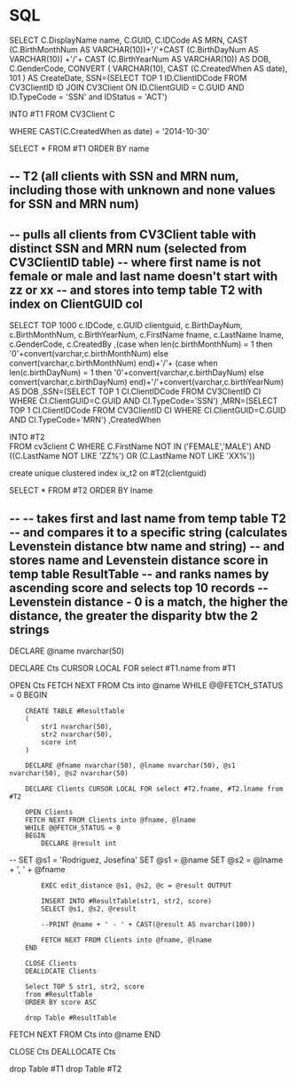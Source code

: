 SQL
===

SELECT
	C.DisplayName name,
	C.GUID,
	C.IDCode AS MRN,
	CAST (C.BirthMonthNum AS VARCHAR(10))+'/'+CAST (C.BirthDayNum AS VARCHAR(10)) +'/'+ CAST (C.BirthYearNum AS VARCHAR(10)) AS DOB,
	C.GenderCode,
	CONVERT ( VARCHAR(10), CAST (C.CreatedWhen AS date), 101 ) AS CreateDate,
	SSN=(SELECT TOP 1 ID.ClientIDCode
		FROM CV3ClientID ID
		JOIN CV3Client 
		ON ID.ClientGUID = C.GUID 
		AND ID.TypeCode = 'SSN' and IDStatus = 'ACT')

INTO #T1
FROM CV3Client C

WHERE CAST(C.CreatedWhen as date) = '2014-10-30'


SELECT * FROM #T1
ORDER BY name





-- T2 (all clients with SSN and MRN num, including those with unknown and none values for SSN and MRN num)
--
-- pulls all clients from CV3Client table with distinct SSN and MRN num (selected from CV3ClientID table) 
-- where first name is not female or male and last name doesn't start with zz or xx
-- and stores into temp table T2 with index on ClientGUID col
--


SELECT TOP 1000 
	c.IDCode,
	c.GUID clientguid,
	c.BirthDayNum,
	c.BirthMonthNum,
	c.BirthYearNum,
	c.FirstName fname,
	c.LastName lname,
	c.GenderCode,
	c.CreatedBy
,(case when len(c.birthMonthNum) = 1 then '0'+convert(varchar,c.birthMonthNum)
	 else convert(varchar,c.birthMonthNum) end)+'/'+
(case when len(c.birthDayNum) = 1 then '0'+convert(varchar,c.birthDayNum)
	 else convert(varchar,c.birthDayNum) end)+'/'+convert(varchar,c.birthYearNum) AS DOB
,SSN=(SELECT TOP 1 CI.ClientIDCode FROM CV3ClientID CI 
     WHERE CI.ClientGUID=C.GUID
     AND CI.TypeCode='SSN')
,MRN=(SELECT TOP 1 CI.ClientIDCode FROM CV3ClientID CI 
     WHERE CI.ClientGUID=C.GUID
     AND CI.TypeCode='MRN')
     ,CreatedWhen
          	
INTO #T2      
 FROM cv3client C
 WHERE C.FirstName NOT IN ('FEMALE','MALE')
AND ((C.LastName NOT LIKE 'ZZ%') OR (C.LastName NOT LIKE 'XX%'))

create unique clustered index ix_t2 on #T2(clientguid)

SELECT * FROM #T2
ORDER BY lname 


--
-- takes first and last name from temp table T2
-- and compares it to a specific string (calculates Levenstein distance btw name and string)
-- and stores name and Levenstein distance score in temp table ResultTable
-- and ranks names by ascending score and selects top 10 records
-- Levenstein distance - 0 is a match, the higher the distance, the greater the disparity btw the 2 strings
--


DECLARE @name nvarchar(50)

DECLARE Cts CURSOR LOCAL FOR select #T1.name from #T1

OPEN Cts
FETCH NEXT FROM Cts into @name
WHILE @@FETCH_STATUS = 0
BEGIN

		CREATE TABLE #ResultTable
		(
			str1 nvarchar(50),
			str2 nvarchar(50),
			score int
		)

		DECLARE @fname nvarchar(50), @lname nvarchar(50), @s1 nvarchar(50), @s2 nvarchar(50)

		DECLARE Clients CURSOR LOCAL FOR select #T2.fname, #T2.lname from #T2

		OPEN Clients
		FETCH NEXT FROM Clients into @fname, @lname
		WHILE @@FETCH_STATUS = 0
		BEGIN
			DECLARE @result int

--			SET @s1 = 'Rodriguez, Josefina'
			SET @s1 = @name
			SET @s2 = @lname + ', ' + @fname

			EXEC edit_distance @s1, @s2, @c = @result OUTPUT

			INSERT INTO #ResultTable(str1, str2, score)
			SELECT @s1, @s2, @result 

			--PRINT @name + ' - ' + CAST(@result AS nvarchar(100))

			FETCH NEXT FROM Clients into @fname, @lname
		END

		CLOSE Clients
		DEALLOCATE Clients

		Select TOP 5 str1, str2, score 
		from #ResultTable
		ORDER BY score ASC

		drop Table #ResultTable


FETCH NEXT FROM Cts into @name
END

CLOSE Cts
DEALLOCATE Cts


drop Table #T1
drop Table #T2


